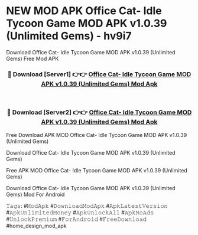 # NEW MOD APK Office Cat- Idle Tycoon Game MOD APK v1.0.39 (Unlimited Gems) - hv9i7
Download Office Cat- Idle Tycoon Game MOD APK v1.0.39 (Unlimited Gems) Free Mod APK

<div align="center">
<h3>🔴 Download [Server1] 👉👉 <a href="https://apk-comot.site?title=Office_Cat-_Idle_Tycoon_Game_MOD_APK_v1.0.39_(Unlimited_Gems)">Office Cat- Idle Tycoon Game MOD APK v1.0.39 (Unlimited Gems) Mod Apk</a></h3><br>

<h3>🔴 Download [Server2] 👉👉 <a href="https://apk-comot.site?title=Office_Cat-_Idle_Tycoon_Game_MOD_APK_v1.0.39_(Unlimited_Gems)">Office Cat- Idle Tycoon Game MOD APK v1.0.39 (Unlimited Gems) Mod Apk</a></h3>
</div>


Free Download APK MOD Office Cat- Idle Tycoon Game MOD APK v1.0.39 (Unlimited Gems)

Download Office Cat- Idle Tycoon Game MOD APK v1.0.39 (Unlimited Gems) 

Free APK MOD Office Cat- Idle Tycoon Game MOD APK v1.0.39 (Unlimited Gems) 

Download Office Cat- Idle Tycoon Game MOD APK v1.0.39 (Unlimited Gems) Mod For Android

𝚃𝚊𝚐𝚜: #𝙼𝚘𝚍𝙰𝚙𝚔 #𝙳𝚘𝚠𝚗𝚕𝚘𝚊𝚍𝙼𝚘𝚍𝙰𝚙𝚔 #𝙰𝚙𝚔𝙻𝚊𝚝𝚎𝚜𝚝𝚅𝚎𝚛𝚜𝚒𝚘𝚗 #𝙰𝚙𝚔𝚄𝚗𝚕𝚒𝚖𝚒𝚝𝚎𝚍𝙼𝚘𝚗𝚎𝚢 #𝙰𝚙𝚔𝚄𝚗𝚕𝚘𝚌𝚔𝙰𝚕𝚕 #𝙰𝚙𝚔𝙽𝚘𝙰𝚍𝚜 #𝚄𝚗𝚕𝚘𝚌𝚔𝙿𝚛𝚎𝚖𝚒𝚞𝚖 #𝙵𝚘𝚛𝙰𝚗𝚍𝚛𝚘𝚒𝚍 #𝙵𝚛𝚎𝚎𝙳𝚘𝚠𝚗𝚕𝚘𝚊𝚍 #home_design_mod_apk